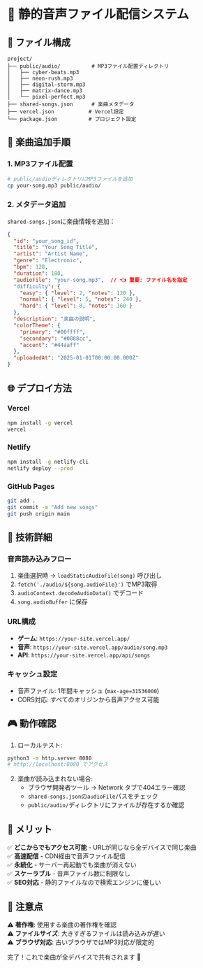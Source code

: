 # 🚀 静的音声ファイル配信システム

## 📁 ファイル構成

```
project/
├── public/audio/          # MP3ファイル配置ディレクトリ
│   ├── cyber-beats.mp3
│   ├── neon-rush.mp3
│   ├── digital-storm.mp3
│   ├── matrix-dance.mp3
│   └── pixel-perfect.mp3
├── shared-songs.json      # 楽曲メタデータ
├── vercel.json           # Vercel設定
└── package.json          # プロジェクト設定
```

## 🎵 楽曲追加手順

### 1. MP3ファイル配置
```bash
# public/audioディレクトリにMP3ファイルを追加
cp your-song.mp3 public/audio/
```

### 2. メタデータ追加
`shared-songs.json`に楽曲情報を追加：

```json
{
  "id": "your_song_id",
  "title": "Your Song Title",
  "artist": "Artist Name",
  "genre": "Electronic",
  "bpm": 128,
  "duration": 180,
  "audioFile": "your-song.mp3",  // 👈 重要: ファイル名を指定
  "difficulty": {
    "easy": { "level": 2, "notes": 120 },
    "normal": { "level": 5, "notes": 240 },
    "hard": { "level": 8, "notes": 360 }
  },
  "description": "楽曲の説明",
  "colorTheme": {
    "primary": "#00ffff",
    "secondary": "#0088cc",
    "accent": "#44aaff"
  },
  "uploadedAt": "2025-01-01T00:00:00.000Z"
}
```

## 🌐 デプロイ方法

### Vercel
```bash
npm install -g vercel
vercel
```

### Netlify
```bash
npm install -g netlify-cli
netlify deploy --prod
```

### GitHub Pages
```bash
git add .
git commit -m "Add new songs"
git push origin main
```

## 🔧 技術詳細

### 音声読み込みフロー
1. 楽曲選択時 → `loadStaticAudioFile(song)` 呼び出し
2. `fetch('./audio/${song.audioFile}')` でMP3取得
3. `audioContext.decodeAudioData()` でデコード
4. `song.audioBuffer` に保存

### URL構成
- **ゲーム**: `https://your-site.vercel.app/`
- **音声**: `https://your-site.vercel.app/audio/song.mp3`
- **API**: `https://your-site.vercel.app/api/songs`

### キャッシュ設定
- 音声ファイル: 1年間キャッシュ (`max-age=31536000`)
- CORS対応: すべてのオリジンから音声アクセス可能

## 🎮 動作確認

1. ローカルテスト:
```bash
python3 -m http.server 8080
# http://localhost:8080 でアクセス
```

2. 楽曲が読み込まれない場合:
   - ブラウザ開発者ツール → Network タブで404エラー確認
   - `shared-songs.json`の`audioFile`パスをチェック
   - `public/audio/`ディレクトリにファイルが存在するか確認

## 🎯 メリット

✅ **どこからでもアクセス可能** - URLが同じなら全デバイスで同じ楽曲  
✅ **高速配信** - CDN経由で音声ファイル配信  
✅ **永続化** - サーバー再起動でも楽曲が消えない  
✅ **スケーラブル** - 音声ファイル数に制限なし  
✅ **SEO対応** - 静的ファイルなので検索エンジンに優しい  

## 🚨 注意点

⚠️ **著作権**: 使用する楽曲の著作権を確認  
⚠️ **ファイルサイズ**: 大きすぎるファイルは読み込みが遅い  
⚠️ **ブラウザ対応**: 古いブラウザではMP3対応が限定的  

完了！これで楽曲が全デバイスで共有されます 🎉